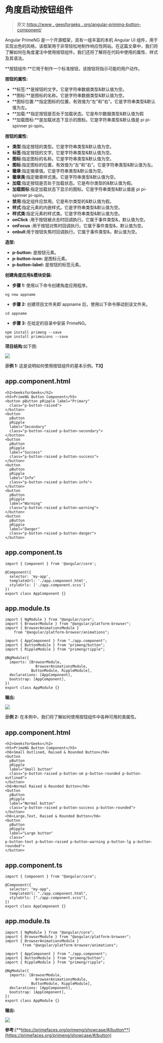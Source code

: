 # 角度启动按钮组件

> 原文:[https://www . geesforgeks . org/angular-priming-button-component/](https://www.geeksforgeeks.org/angular-primeng-button-component/)

Angular PrimeNG 是一个开源框架，具有一组丰富的本机 Angular UI 组件，用于实现出色的风格，该框架用于非常轻松地制作响应性网站。在这篇文章中，我们将了解如何在角度灌注中使用按钮组件。我们还将了解将在代码中使用的属性、样式及其语法。

**按钮组件:**它用于制作一个标准按钮，该按钮将指示可能的用户动作。

**按钮的属性:**

*   **标签:**是按钮的文字。它是字符串数据类型&默认值为空。
*   **图标:**是图标的名称。它是字符串数据类型&默认值为空。
*   **图标位置:**指定图标的位置，有效值为“左”和“右”。它是字符串类型&默认值为左。
*   **加载:**指定按钮是否处于加载状态。它是布尔数据类型&默认值为假
*   **加载图标:**是加载状态下显示的图标。它是字符串类型&默认值是 pi pi-spinner pi-spin。

**按钮的属性:**

*   **类型**:指定按钮的类型。它是字符串类型&默认值为空。
*   **标签**:指定按钮的文字。它是字符串类型&默认值为空。
*   **图标**:指定图标的名称。它是字符串类型&默认值为空。
*   **图标**:指定图标的位置，有效值为“左”和“右”。它是字符串类型&默认值为左。
*   **徽章**:指定徽章值。它是字符串类型&默认值为空。
*   **徽章类**:指定徽章样式类。它是字符串类型&默认值为空。
*   **加载**:指定按钮是否处于加载状态。它是布尔类型的&默认值为假。
*   **加载图标**:指定加载状态下显示的图标。它是字符串类型&默认值是 pi pi-spinner pi-spin。
*   **禁用**:指定组件应禁用。它是布尔类型的&默认值为假。
*   **样式**:指定元素的内嵌样式。它是字符串类型&默认值为空。
*   **样式类**:指定元素的样式类。它是字符串类型&默认值为空。
*   **onClick** :用于按钮被点击时回调执行。它属于事件类型&，默认值为空。
*   **onFocus** :用于按钮对焦时回调执行。它属于事件类型&，默认值为空。
*   **onbull**:用于按钮失焦时回调执行。它属于事件类型&，默认值为空。

**造型:**

*   **p-button:** 是按钮元素。
*   **p-button-icon:** 是图标元素。
*   **p-button-label:** 是按钮的标签元素。

**创建角度应用&模块安装:**

*   **步骤 1:** 使用以下命令创建角度应用程序。

```
ng new appname
```

*   **步骤 2:** 创建项目文件夹即 appname 后，使用以下命令移动到该文件夹。

```
cd appname
```

*   **步骤 3:** 在给定的目录中安装 PrimeNG。

```
npm install primeng --save
npm install primeicons --save
```

**项目结构**:如下图:

![](img/6e2ac1499ceea2e58d3439c1f9f0d39a.png)

**示例 1:** 这是说明如何使用按钮组件的基本示例。**T3】**

## app.component.html

```
<h2>GeeksforGeeks</h2>
<h5>PrimeNG Button Component</h5>
<button pButton pRipple label="Primary" 
  class="p-button-raised">
</button>
<button
  pButton
  pRipple
  label="Secondary"
  class="p-button-raised p-button-secondary">
</button>
<button
  pButton
  pRipple
  label="Success"
  class="p-button-raised p-button-success">
</button>
<button
  pButton
  pRipple
  label="Info"
  class="p-button-raised p-button-info">
</button>
<button
  pButton
  pRipple
  label="Warning"
  class="p-button-raised p-button-warning">
</button>
<button
  pButton
  pRipple
  label="Danger"
  class="p-button-raised p-button-danger">
</button>
```

## app.component.ts

```
import { Component } from '@angular/core';

@Component({
  selector: 'my-app',
  templateUrl: './app.component.html',
  styleUrls: ['./app.component.scss']
})
export class AppComponent {}
```

## app.module.ts

```
import { NgModule } from "@angular/core";
import { BrowserModule } from "@angular/platform-browser";
import { BrowserAnimationsModule } 
    from "@angular/platform-browser/animations";

import { AppComponent } from "./app.component";
import { ButtonModule } from "primeng/button";
import { RippleModule } from "primeng/ripple";

@NgModule({
  imports: [BrowserModule, 
              BrowserAnimationsModule, 
            ButtonModule, RippleModule],
  declarations: [AppComponent],
  bootstrap: [AppComponent],
})
export class AppModule {}
```

**输出:**

![](img/c5d867061362d9f54b3f00ed69873ab1.png)

**示例 2:** 在本例中，我们将了解如何使用按钮组件中各种可用的类属性。

## app.component.html

```
<h2>GeeksforGeeks</h2>
<h5>PrimeNG Button Component</h5>
<h6>Small Outlined, Raised & Rounded Button</h6>
<button
  pButton
  pRipple
  label="Small button"
  class="p-button-raised p-button-sm p-button-rounded p-button-outlined">
</button>
<h6>Normal Raised & Rounded Button</h6>
<button
  pButton
  pRipple
  label="Normal button"
  class="p-button-raised p-button-success p-button-rounded">
</button>
<h6>Large,Text, Raised & Rounded Button</h6>
<button
  pButton
  pRipple
  label="Large button"
  class="
p-button-text p-button-raised p-button-warning p-button-lg p-button-rounded">
</button>
```

## app.component.ts

```
import { Component } from "@angular/core";

@Component({
  selector: "my-app",
  templateUrl: "./app.component.html",
  styleUrls: ["./app.component.scss"],
})
export class AppComponent {}
```

## app.module.ts

```
import { NgModule } from "@angular/core";
import { BrowserModule } from "@angular/platform-browser";
import { BrowserAnimationsModule } 
        from "@angular/platform-browser/animations";

import { AppComponent } from "./app.component";
import { ButtonModule } from "primeng/button";
import { RippleModule } from "primeng/ripple";

@NgModule({
  imports: [BrowserModule, 
              BrowserAnimationsModule, 
            ButtonModule, RippleModule],
  declarations: [AppComponent],
  bootstrap: [AppComponent],
})
export class AppModule {}
```

**输出:**

![](img/cc4107a222b9bd442c73c3c9eafefccd.png)

**参考:**[**https://primefaces.org/primeng/showcase/#/button**](https://primefaces.org/primeng/showcase/#/button)